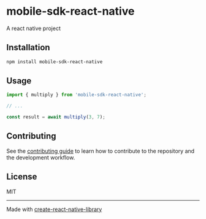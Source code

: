 # mobile-sdk-react-native

A react native project

## Installation

```sh
npm install mobile-sdk-react-native
```

## Usage

```js
import { multiply } from 'mobile-sdk-react-native';

// ...

const result = await multiply(3, 7);
```

## Contributing

See the [contributing guide](CONTRIBUTING.md) to learn how to contribute to the repository and the development workflow.

## License

MIT

---

Made with [create-react-native-library](https://github.com/callstack/react-native-builder-bob)
